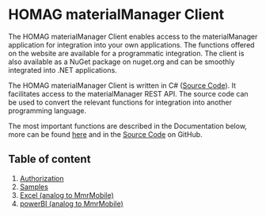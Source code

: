 # HOMAG materialManager Client

The HOMAG materialManager Client enables access to the materialManager application for integration into your own applications. The functions offered on the website are available for a programmatic integration.
The client is also available as a NuGet package on nuget.org and can be smoothly integrated into .NET applications.

The HOMAG materialManager Client is written in C# ([Source Code](./../Client/IntelliDivideClient.cs)). It facilitates access to the materialManager REST API. The source code can be used to convert the relevant functions for integration into another programming language.

The most important functions are described in the Documentation below, more can be found [here](./homagconnect.materialmanager.client.materialmanagerclient.md) and in the [Source Code](./../Client/MaterialManagerClient.cs) on GitHub.

## Table of content

1. [Authorization](Samples/Authentication/Readme.md)
2. [Samples](Samples/README.md)
3. [Excel (analog to MmrMobile)](../MmrMobile/Documentation/Excel/README.md)
4. [powerBI (analog to MmrMobile)](../MmrMobile/Documentation/powerBi/README.md)

